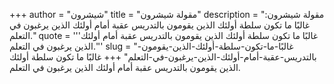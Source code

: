 +++
author = "شيشرون"
title = "مقولة شيشرون"
description = "مقولة شيشرون: غالبًا ما تكون سلطة أولئك الذين يقومون بالتدريس عقبة أمام أولئك الذين يرغبون في التعلم."
quote = '''غالبًا ما تكون سلطة أولئك الذين يقومون بالتدريس عقبة أمام أولئك الذين يرغبون في التعلم.''' 
slug = "غالبًا-ما-تكون-سلطة-أولئك-الذين-يقومون-بالتدريس-عقبة-أمام-أولئك-الذين-يرغبون-في-التعلم"
+++
غالبًا ما تكون سلطة أولئك الذين يقومون بالتدريس عقبة أمام أولئك الذين يرغبون في التعلم.
